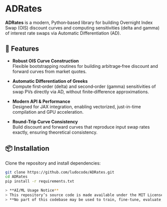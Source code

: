 # ADRates

**ADRates** is a modern, Python‐based library for building Overnight Index Swap (OIS) discount curves and computing sensitivities (delta and gamma) of interest rate swaps via Automatic Differentiation (AD).

## 🚀 Features

- **Robust OIS Curve Construction**  
  Flexible bootstrapping routines for building arbitrage‐free discount and forward curves from market quotes.

- **Automatic Differentiation of Greeks**  
  Compute first‐order (delta) and second‐order (gamma) sensitivities of swap PVs directly via AD, without finite‐difference approximations.

- **Modern API & Performance**  
  Designed for JAX integration, enabling vectorized, just-in-time compilation and GPU acceleration.

- **Round-Trip Curve Consistency**  
  Build discount and forward curves that reproduce input swap rates exactly, ensuring theoretical consistency.

## 📦 Installation

Clone the repository and install dependencies:

```bash
git clone https://github.com/ludocode/ADRates.git
cd ADRates
pip install -r requirements.txt

> **AI/ML Usage Notice**  
> This repository’s source code is made available under the MIT License **for human review and development only.**  
> **No part of this codebase may be used to train, fine-tune, evaluate, or benchmark any machine-learning or AI model** (including large language models) without the express prior written permission of the author.


